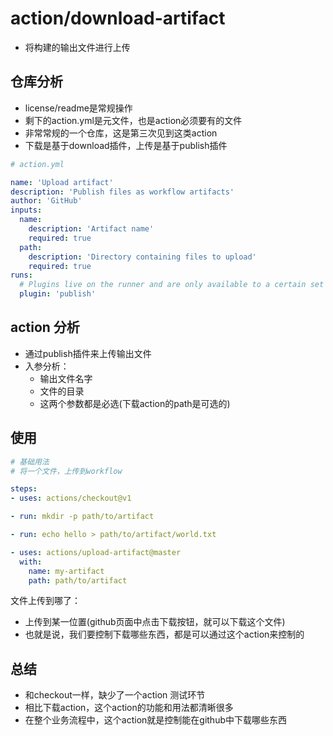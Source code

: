 # action/download-artifact

- 将构建的输出文件进行上传

## 仓库分析

- license/readme是常规操作
- 剩下的action.yml是元文件，也是action必须要有的文件
- 非常常规的一个仓库，这是第三次见到这类action
- 下载是基于download插件，上传是基于publish插件

```yaml
# action.yml

name: 'Upload artifact'
description: 'Publish files as workflow artifacts'
author: 'GitHub'
inputs:
  name:
    description: 'Artifact name'
    required: true
  path:
    description: 'Directory containing files to upload'
    required: true
runs:
  # Plugins live on the runner and are only available to a certain set of first party actions.
  plugin: 'publish'
```

## action 分析

- 通过publish插件来上传输出文件
- 入参分析：
  - 输出文件名字
  - 文件的目录
  - 这两个参数都是必选(下载action的path是可选的)

## 使用

```yaml
# 基础用法
# 将一个文件，上传到workflow

steps:
- uses: actions/checkout@v1

- run: mkdir -p path/to/artifact

- run: echo hello > path/to/artifact/world.txt

- uses: actions/upload-artifact@master
  with:
    name: my-artifact
    path: path/to/artifact
```

文件上传到哪了：
- 上传到某一位置(github页面中点击下载按钮，就可以下载这个文件)
- 也就是说，我们要控制下载哪些东西，都是可以通过这个action来控制的

## 总结

- 和checkout一样，缺少了一个action 测试环节
- 相比下载action，这个action的功能和用法都清晰很多
- 在整个业务流程中，这个action就是控制能在github中下载哪些东西

